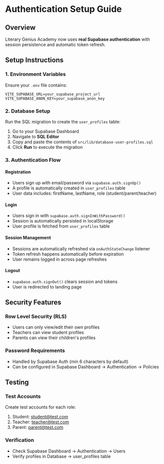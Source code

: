 # Authentication Setup Guide

## Overview
Literary Genius Academy now uses **real Supabase authentication** with session persistence and automatic token refresh.

## Setup Instructions

### 1. Environment Variables
Ensure your `.env` file contains:
```env
VITE_SUPABASE_URL=your_supabase_project_url
VITE_SUPABASE_ANON_KEY=your_supabase_anon_key
```

### 2. Database Setup
Run the SQL migration to create the `user_profiles` table:

1. Go to your Supabase Dashboard
2. Navigate to **SQL Editor**
3. Copy and paste the contents of `src/lib/database-user-profiles.sql`
4. Click **Run** to execute the migration

### 3. Authentication Flow

#### Registration
- Users sign up with email/password via `supabase.auth.signUp()`
- A profile is automatically created in `user_profiles` table
- User data includes: firstName, lastName, role (student/parent/teacher)

#### Login
- Users sign in with `supabase.auth.signInWithPassword()`
- Session is automatically persisted in localStorage
- User profile is fetched from `user_profiles` table

#### Session Management
- Sessions are automatically refreshed via `onAuthStateChange` listener
- Token refresh happens automatically before expiration
- User remains logged in across page refreshes

#### Logout
- `supabase.auth.signOut()` clears session and tokens
- User is redirected to landing page

## Security Features

### Row Level Security (RLS)
- Users can only view/edit their own profiles
- Teachers can view student profiles
- Parents can view their children's profiles

### Password Requirements
- Handled by Supabase Auth (min 6 characters by default)
- Can be configured in Supabase Dashboard → Authentication → Policies

## Testing

### Test Accounts
Create test accounts for each role:
1. Student: student@test.com
2. Teacher: teacher@test.com
3. Parent: parent@test.com

### Verification
- Check Supabase Dashboard → Authentication → Users
- Verify profiles in Database → user_profiles table
